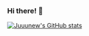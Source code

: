 ### Hi there! 👋

[![Juuunew's GitHub stats](https://github-readme-stats.vercel.app/api?username=Juuunew)](https://github.com/anuraghazra/github-readme-stats)
